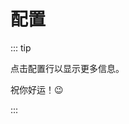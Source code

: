 # 配置

<!--suppress HtmlUnknownAttribute -->
<script setup>
import ConfigViewer from "../../../components/ConfigViewer.vue";
import { data } from "../../../config-spec/leaves/zhHans.data.mts";
</script>

::: tip

点击配置行以显示更多信息。

祝你好运！😉

:::

<ConfigViewer :data=data name="leaves.yml"></ConfigViewer>

